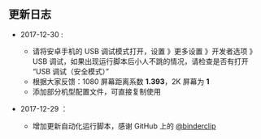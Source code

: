 ## 更新日志

* 2017-12-30 :
  * 请将安卓手机的 USB 调试模式打开，设置 》更多设置 》开发者选项 》USB 调试，如果出现运行脚本后小人不跳的情况，请检查是否有打开 “USB 调试（安全模式）”
  * 根据大家反馈：1080 屏幕距离系数 **1.393**，2K 屏幕为 **1**
  * 添加部分机型配置文件，可直接复制使用

* 2017-12-29 ：
  * 增加更新自动化运行脚本，感谢 GitHub 上的 [@binderclip](https://github.com/binderclip)



